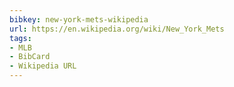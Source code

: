 ```yaml
---
bibkey: new-york-mets-wikipedia
url: https://en.wikipedia.org/wiki/New_York_Mets
tags:
- MLB
- BibCard
- Wikipedia URL
---
```


